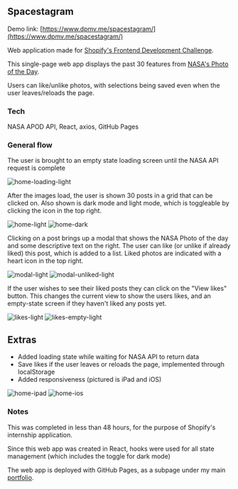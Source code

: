 ## Spacestagram

Demo link: [https://www.dpmv.me/spacestagram/](https://www.dpmv.me/spacestagram/)

Web application made for [Shopify's Frontend Development Challenge](https://docs.google.com/document/d/13zXpyrC2yGxoLXKktxw2VJG2Jw8SdUfliLM-bYQLjqE/edit?usp=sharing).

This single-page web app displays the past 30 features from [NASA's Photo of the Day](https://www.nasa.gov/multimedia/imagegallery/iotd.html). 

Users can like/unlike photos, with selections being saved even when the user leaves/reloads the page.

### Tech

NASA APOD API, React, axios, GitHub Pages

### General flow

The user is brought to an empty state loading screen until the NASA API request is complete

![home-loading-light](https://user-images.githubusercontent.com/39651860/148599459-cdc03137-41db-473d-b7d0-d3183c015f24.png)

After the images load, the user is shown 30 posts in a grid that can be clicked on. Also shown is dark mode and light mode, which is toggleable by clicking the icon in the top right.

![home-light](https://user-images.githubusercontent.com/39651860/148599624-883e7073-4cd6-4434-a2c0-45bd2de497d6.png)
![home-dark](https://user-images.githubusercontent.com/39651860/148599634-7fd3f3ef-5535-4e1f-8386-0886940ca17a.png)

Clicking on a post brings up a modal that shows the NASA Photo of the day and some descriptive text on the right. The user can like (or unlike if already liked) this post, which is added to a list. Liked photos are indicated with a heart icon in the top right.

![modal-light](https://user-images.githubusercontent.com/39651860/148599784-3cbc2b7b-90c9-4062-ba12-96d7c9e43c7f.png)
![modal-unliked-light](https://user-images.githubusercontent.com/39651860/148599787-a781b62f-7570-4bf9-ab58-96b2406b3c3e.png)

If the user wishes to see their liked posts they can click on the "View likes" button. This changes the current view to show the users likes, and an empty-state screen if they haven't liked any posts yet.

![likes-light](https://user-images.githubusercontent.com/39651860/148607050-59161f9b-cfc0-49e2-a170-06178d377e58.png)
![likes-empty-light](https://user-images.githubusercontent.com/39651860/148607053-d4f89290-1dc2-404d-ab66-f1a000b2c1bd.png)

## Extras

+ Added loading state while waiting for NASA API to return data
+ Save likes if the user leaves or reloads the page, implemented through localStorage
+ Added responsiveness (pictured is iPad and iOS)

![home-ipad](https://user-images.githubusercontent.com/39651860/148633113-27692813-fefb-4423-b4fa-422f19fc594c.png)
![home-ios](https://user-images.githubusercontent.com/39651860/148633310-b61f9f96-34a9-45c0-9ae6-6f31490ce462.png)

### Notes

This was completed in less than 48 hours, for the purpose of Shopify's internship application.

Since this web app was created in React, hooks were used for all state management (which includes the toggle for dark mode)

The web app is deployed with GitHub Pages, as a subpage under my main [portfolio](https://www.dpmv.me/).



